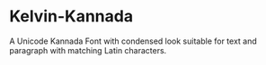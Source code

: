 # Kelvin-Kannada
A Unicode Kannada Font with condensed look suitable for text and paragraph with matching Latin characters.
